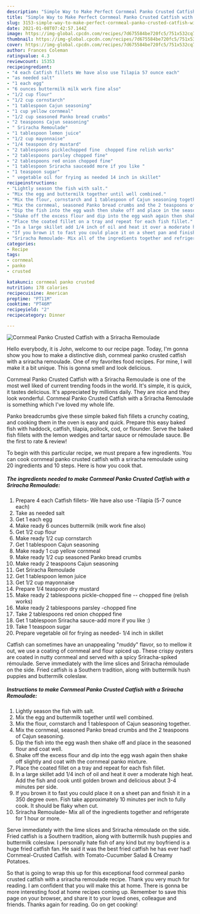 ```yaml
---
description: "Simple Way to Make Perfect Cornmeal Panko Crusted Catfish with a Sriracha Remoulade"
title: "Simple Way to Make Perfect Cornmeal Panko Crusted Catfish with a Sriracha Remoulade"
slug: 3153-simple-way-to-make-perfect-cornmeal-panko-crusted-catfish-with-a-sriracha-remoulade
date: 2021-01-08T07:42:57.144Z
image: https://img-global.cpcdn.com/recipes/7d675584be720fc5/751x532cq70/cornmeal-panko-crusted-catfish-with-a-sriracha-remoulade-recipe-main-photo.jpg
thumbnail: https://img-global.cpcdn.com/recipes/7d675584be720fc5/751x532cq70/cornmeal-panko-crusted-catfish-with-a-sriracha-remoulade-recipe-main-photo.jpg
cover: https://img-global.cpcdn.com/recipes/7d675584be720fc5/751x532cq70/cornmeal-panko-crusted-catfish-with-a-sriracha-remoulade-recipe-main-photo.jpg
author: Frances Coleman
ratingvalue: 4.3
reviewcount: 15353
recipeingredient:
- "4 each Catfish fillets We have also use Tilapia 57 ounce each"
- "as needed salt"
- "1 each egg"
- "6 ounces buttermilk milk work fine also"
- "1/2 cup flour"
- "1/2 cup cornstarch"
- "1 tablespoon Cajun seasoning"
- "1 cup yellow cornmeal"
- "1/2 cup seasoned Panko bread crumbs"
- "2 teaspoons Cajun seasoning"
- " Sriracha Remoulade"
- "1 tablespoon lemon juice"
- "1/2 cup mayonnaise"
- "1/4 teaspoon dry mustard"
- "2 tablespoons picklechopped fine  chopped fine relish works"
- "2 tablespoons parsley chopped fine"
- "2 tablespoons red onion chopped fine"
- "1 tablespoon Sriracha sauceadd more if you like "
- "1 teaspoon sugar"
- " vegetable oil for frying as needed 14 inch in skillet"
recipeinstructions:
- "Lightly season the fish with salt."
- "Mix the egg and buttermilk together until well combined."
- "Mix the flour, cornstarch and 1 tablespoon of Cajun seasoning together."
- "Mix the cornmeal, seasoned Panko bread crumbs and the 2 teaspoons of Cajun seasoning."
- "Dip the fish into the egg wash then shake off and place in the seasoned flour and coat well."
- "Shake off the excess flour and dip into the egg wash again then shake off slightly and coat with the cornmeal panko mixture."
- "Place the coated fillet on a tray and repeat for each fish fillet."
- "In a large skillet add 1/4 inch of oil and heat it over a moderate high heat. Add the fish and cook until golden brown and delicious about 3-4 minutes per side."
- "If you brown it to fast you could place it on a sheet pan and finish it in a 350 degree oven. Fish take approximately 10 minutes per inch to fully cook. It should be flaky when cut."
- "Sriracha Remoulade- Mix all of the ingredients together and refrigerate for 1 hour or more."
categories:
- Recipe
tags:
- cornmeal
- panko
- crusted

katakunci: cornmeal panko crusted 
nutrition: 178 calories
recipecuisine: American
preptime: "PT11M"
cooktime: "PT46M"
recipeyield: "2"
recipecategory: Dinner

---
```



![Cornmeal Panko Crusted Catfish with a Sriracha Remoulade](https://img-global.cpcdn.com/recipes/7d675584be720fc5/751x532cq70/cornmeal-panko-crusted-catfish-with-a-sriracha-remoulade-recipe-main-photo.jpg)

Hello everybody, it is John, welcome to our recipe page. Today, I'm gonna show you how to make a distinctive dish, cornmeal panko crusted catfish with a sriracha remoulade. One of my favorites food recipes. For mine, I will make it a bit unique. This is gonna smell and look delicious.

Cornmeal Panko Crusted Catfish with a Sriracha Remoulade is one of the most well liked of current trending foods in the world. It's simple, it is quick, it tastes delicious. It's appreciated by millions daily. They are nice and they look wonderful. Cornmeal Panko Crusted Catfish with a Sriracha Remoulade is something which I've loved my whole life.

Panko breadcrumbs give these simple baked fish fillets a crunchy coating, and cooking them in the oven is easy and quick. Prepare this easy baked fish with haddock, catfish, tilapia, pollock, cod, or flounder. Serve the baked fish fillets with the lemon wedges and tartar sauce or rémoulade sauce. Be the first to rate &amp; review!


To begin with this particular recipe, we must prepare a few ingredients. You can cook cornmeal panko crusted catfish with a sriracha remoulade using 20 ingredients and 10 steps. Here is how you cook that.

<!--inarticleads1-->

##### The ingredients needed to make Cornmeal Panko Crusted Catfish with a Sriracha Remoulade:

1. Prepare 4 each Catfish fillets- We have also use -Tilapia (5-7 ounce each)
1. Take as needed salt
1. Get 1 each egg
1. Make ready 6 ounces buttermilk (milk work fine also)
1. Get 1/2 cup flour
1. Make ready 1/2 cup cornstarch
1. Get 1 tablespoon Cajun seasoning
1. Make ready 1 cup yellow cornmeal
1. Make ready 1/2 cup seasoned Panko bread crumbs
1. Make ready 2 teaspoons Cajun seasoning
1. Get  Sriracha Remoulade
1. Get 1 tablespoon lemon juice
1. Get 1/2 cup mayonnaise
1. Prepare 1/4 teaspoon dry mustard
1. Make ready 2 tablespoons pickle-chopped fine -- chopped fine (relish works)
1. Make ready 2 tablespoons parsley -chopped fine
1. Take 2 tablespoons red onion chopped fine
1. Get 1 tablespoon Sriracha sauce-add more if you like :)
1. Take 1 teaspoon sugar
1. Prepare  vegetable oil for frying as needed- 1/4 inch in skillet


Catfish can sometimes have an unappealing &#34;muddy&#34; flavor, so to mellow it out, we use a coating of cornmeal and flour spiced up. These crispy oysters are coated in nutty cornmeal and served with a spicy Sriracha-spiked rémoulade. Serve immediately with the lime slices and Sriracha rémoulade on the side. Fried catfish is a Southern tradition, along with buttermilk hush puppies and buttermilk coleslaw. 

<!--inarticleads2-->

##### Instructions to make Cornmeal Panko Crusted Catfish with a Sriracha Remoulade:

1. Lightly season the fish with salt.
1. Mix the egg and buttermilk together until well combined.
1. Mix the flour, cornstarch and 1 tablespoon of Cajun seasoning together.
1. Mix the cornmeal, seasoned Panko bread crumbs and the 2 teaspoons of Cajun seasoning.
1. Dip the fish into the egg wash then shake off and place in the seasoned flour and coat well.
1. Shake off the excess flour and dip into the egg wash again then shake off slightly and coat with the cornmeal panko mixture.
1. Place the coated fillet on a tray and repeat for each fish fillet.
1. In a large skillet add 1/4 inch of oil and heat it over a moderate high heat. Add the fish and cook until golden brown and delicious about 3-4 minutes per side.
1. If you brown it to fast you could place it on a sheet pan and finish it in a 350 degree oven. Fish take approximately 10 minutes per inch to fully cook. It should be flaky when cut.
1. Sriracha Remoulade- Mix all of the ingredients together and refrigerate for 1 hour or more.


Serve immediately with the lime slices and Sriracha rémoulade on the side. Fried catfish is a Southern tradition, along with buttermilk hush puppies and buttermilk coleslaw. I personally hate fish of any kind but my boyfriend is a huge fried catfish fan. He said it was the best fried catfish he has ever had! Cornmeal-Crusted Catfish. with Tomato-Cucumber Salad &amp; Creamy Potatoes. 

So that is going to wrap this up for this exceptional food cornmeal panko crusted catfish with a sriracha remoulade recipe. Thank you very much for reading. I am confident that you will make this at home. There is gonna be more interesting food at home recipes coming up. Remember to save this page on your browser, and share it to your loved ones, colleague and friends. Thanks again for reading. Go on get cooking!
